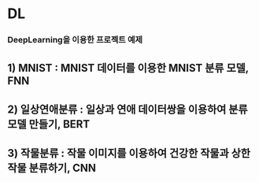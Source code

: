 # DL
### DeepLearning을 이용한 프로젝트 예제


## 1) MNIST : MNIST 데이터를 이용한 MNIST 분류 모델, FNN
## 2) 일상연애분류 : 일상과 연애 데이터쌍을 이용하여 분류 모델 만들기, BERT
## 3) 작물분류 : 작물 이미지를 이용하여 건강한 작물과 상한 작물 분류하기, CNN

